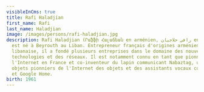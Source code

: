 ```yaml
---
visibleInCms: true
title: Rafi Haladjian
first_name: Rafi
last_name: Haladjian
image: /images/persons/rafi-haladjian.jpg
description: Rafi Haladjian (Րաֆֆի Հալաճեան en arménien, رافي حلاجيان en arabe)
  est né à Beyrouth au Liban. Entrepreneur français d'origines arménienne et
  libanaise, il a fondé plusieurs entreprises dans le domaine des nouvelles
  technologies et des réseaux. Il est notamment connu en tant que pionnier de
  l'Internet en France et co-inventeur du lapin communicant Nabaztag, un des
  objets pionniers de l'Internet des objets et des assistants vocaux comme Alexa
  et Google Home.
birth: 1961
---
```

